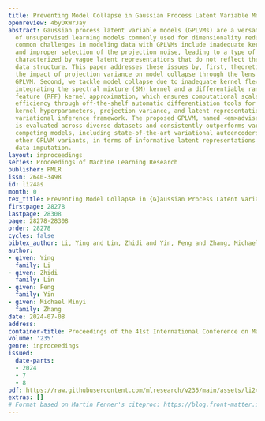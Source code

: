 ```yaml
---
title: Preventing Model Collapse in Gaussian Process Latent Variable Models
openreview: 4byOXWrJay
abstract: Gaussian process latent variable models (GPLVMs) are a versatile family
  of unsupervised learning models commonly used for dimensionality reduction. However,
  common challenges in modeling data with GPLVMs include inadequate kernel flexibility
  and improper selection of the projection noise, leading to a type of model collapse
  characterized by vague latent representations that do not reflect the underlying
  data structure. This paper addresses these issues by, first, theoretically examining
  the impact of projection variance on model collapse through the lens of a linear
  GPLVM. Second, we tackle model collapse due to inadequate kernel flexibility by
  integrating the spectral mixture (SM) kernel and a differentiable random Fourier
  feature (RFF) kernel approximation, which ensures computational scalability and
  efficiency through off-the-shelf automatic differentiation tools for learning the
  kernel hyperparameters, projection variance, and latent representations within the
  variational inference framework. The proposed GPLVM, named <em>advised</em>RFLVM,
  is evaluated across diverse datasets and consistently outperforms various salient
  competing models, including state-of-the-art variational autoencoders (VAEs) and
  other GPLVM variants, in terms of informative latent representations and missing
  data imputation.
layout: inproceedings
series: Proceedings of Machine Learning Research
publisher: PMLR
issn: 2640-3498
id: li24as
month: 0
tex_title: Preventing Model Collapse in {G}aussian Process Latent Variable Models
firstpage: 28278
lastpage: 28308
page: 28278-28308
order: 28278
cycles: false
bibtex_author: Li, Ying and Lin, Zhidi and Yin, Feng and Zhang, Michael Minyi
author:
- given: Ying
  family: Li
- given: Zhidi
  family: Lin
- given: Feng
  family: Yin
- given: Michael Minyi
  family: Zhang
date: 2024-07-08
address:
container-title: Proceedings of the 41st International Conference on Machine Learning
volume: '235'
genre: inproceedings
issued:
  date-parts:
  - 2024
  - 7
  - 8
pdf: https://raw.githubusercontent.com/mlresearch/v235/main/assets/li24as/li24as.pdf
extras: []
# Format based on Martin Fenner's citeproc: https://blog.front-matter.io/posts/citeproc-yaml-for-bibliographies/
---
```

